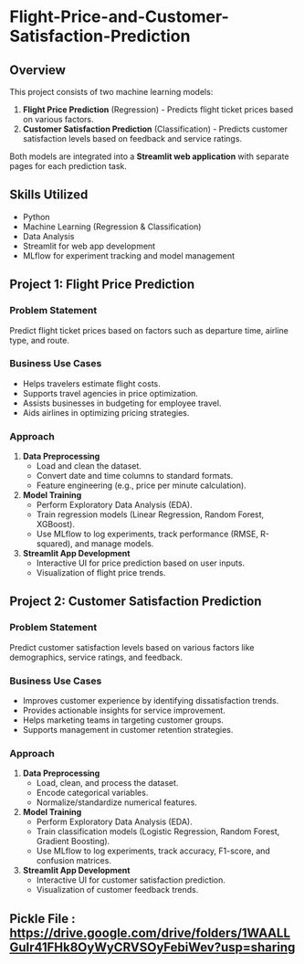# Flight-Price-and-Customer-Satisfaction-Prediction

## Overview
This project consists of two machine learning models:
1. **Flight Price Prediction** (Regression) - Predicts flight ticket prices based on various factors.
2. **Customer Satisfaction Prediction** (Classification) - Predicts customer satisfaction levels based on feedback and service ratings.

Both models are integrated into a **Streamlit web application** with separate pages for each prediction task.

## Skills Utilized
- Python
- Machine Learning (Regression & Classification)
- Data Analysis
- Streamlit for web app development
- MLflow for experiment tracking and model management

## Project 1: Flight Price Prediction

### Problem Statement
Predict flight ticket prices based on factors such as departure time, airline type, and route.

### Business Use Cases
- Helps travelers estimate flight costs.
- Supports travel agencies in price optimization.
- Assists businesses in budgeting for employee travel.
- Aids airlines in optimizing pricing strategies.

### Approach
1. **Data Preprocessing**
   - Load and clean the dataset.
   - Convert date and time columns to standard formats.
   - Feature engineering (e.g., price per minute calculation).
2. **Model Training**
   - Perform Exploratory Data Analysis (EDA).
   - Train regression models (Linear Regression, Random Forest, XGBoost).
   - Use MLflow to log experiments, track performance (RMSE, R-squared), and manage models.
3. **Streamlit App Development**
   - Interactive UI for price prediction based on user inputs.
   - Visualization of flight price trends.

## Project 2: Customer Satisfaction Prediction

### Problem Statement
Predict customer satisfaction levels based on various factors like demographics, service ratings, and feedback.

### Business Use Cases
- Improves customer experience by identifying dissatisfaction trends.
- Provides actionable insights for service improvement.
- Helps marketing teams in targeting customer groups.
- Supports management in customer retention strategies.

### Approach
1. **Data Preprocessing**
   - Load, clean, and process the dataset.
   - Encode categorical variables.
   - Normalize/standardize numerical features.
2. **Model Training**
   - Perform Exploratory Data Analysis (EDA).
   - Train classification models (Logistic Regression, Random Forest, Gradient Boosting).
   - Use MLflow to log experiments, track accuracy, F1-score, and confusion matrices.
3. **Streamlit App Development**
   - Interactive UI for customer satisfaction prediction.
   - Visualization of customer feedback trends.

## Pickle File : https://drive.google.com/drive/folders/1WAALLGuIr41FHk8OyWyCRVSOyFebiWev?usp=sharing
